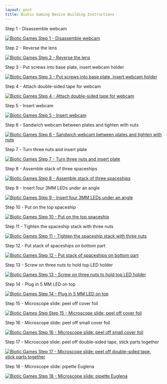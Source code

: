 ```yaml
---
layout: post
title: Biotic Gaming Device Building Instructions
---
```


Step 1 - Disassemble webcam

[![Biotic Games Step 1 - Disassemble webcam](/images/Step1.png)](https://youtu.be/YdiEyC1to-s?list=PL3Y1XW6WP2NWtCCkD_twcXjrsbbqDFbQu "Biotic Games Step 1 - Disassemble webcam")

Step 2 - Reverse the lens

[![Biotic Games Step 2 - Reverse the lens](/images/Step2.png)](https://youtu.be/sHe5tMD44DM?list=PL3Y1XW6WP2NWtCCkD_twcXjrsbbqDFbQu "Biotic Games Step 2 - Reverse the lens")

Step 3 - Put screws into base plate, insert webcam holder

[![Biotic Games Step 3 - Put screws into base plate, insert webcam holder](/images/Step3.png)](https://youtu.be/W1acJJews3o?list=PL3Y1XW6WP2NWtCCkD_twcXjrsbbqDFbQu "Biotic Games Step 3 - Put screws into base plate, insert webcam holder")

Step 4 - Attach double-sided tape for webcam

[![Biotic Games Step 4 - Attach double-sided tape for webcam](/images/Step4.png)](https://youtu.be/GsUUgvNHS7g?list=PL3Y1XW6WP2NWtCCkD_twcXjrsbbqDFbQu "Biotic Games Step 4 - Attach double-sided tape for webcam")

Step 5 - Insert webcam

[![Biotic Games Step 5 - Insert webcam](/images/Step5.png)](https://youtu.be/O5Ux53HXJdU?list=PL3Y1XW6WP2NWtCCkD_twcXjrsbbqDFbQu "Biotic Games Step 5 - Insert webcam")

Step 6 - Sandwich webcam between plates and tighten with nuts

[![Biotic Games Step 6 - Sandwich webcam between plates and tighten with nuts](/images/Step6.png)](https://youtu.be/NY9ZeQ8IoYw?list=PL3Y1XW6WP2NWtCCkD_twcXjrsbbqDFbQu "Biotic Games Step 6 - Sandwich webcam between plates and tighten with nuts")

Step 7 - Turn three nuts and insert plate

[![Biotic Games Step 7 - Turn three nuts and insert plate](/images/Step7.png)](https://youtu.be/5xF8YbqFeDY?list=PL3Y1XW6WP2NWtCCkD_twcXjrsbbqDFbQu "Biotic Games Step 7 - Turn three nuts and insert plate")

Step 8 - Assemble stack of three spaceships

[![Biotic Games Step 8 - Assemble stack of three spaceships](/images/Step8.png)](https://youtu.be/1epaB31Sa-A?list=PL3Y1XW6WP2NWtCCkD_twcXjrsbbqDFbQu "Biotic Games Step 8 - Assemble stack of three spaceships")

Step 9 - Insert four 3MM LEDs under an angle

[![Biotic Games Step 9 - Insert four 3MM LEDs under an angle](/images/Step9.png)](https://youtu.be/kxac29dFFvA?list=PL3Y1XW6WP2NWtCCkD_twcXjrsbbqDFbQu "Biotic Games Step 9 - Insert four 3MM LEDs under an angle")

Step 10 - Put on the top spaceship 

[![Biotic Games Step 10 - Put on the top spaceship ](/images/Step10.png)](hhttps://youtu.be/YZPtSEZ9zQk?list=PL3Y1XW6WP2NWtCCkD_twcXjrsbbqDFbQu "Biotic Games Step 10 - Put on the top spaceship ")

Step 11 - Tighten the spaceship stack with three nuts 

[![Biotic Games Step 11 - Tighten the spaceship stack with three nuts](/images/Step11.png)](https://youtu.be/8xZiyT_az5M?list=PL3Y1XW6WP2NWtCCkD_twcXjrsbbqDFbQu "Biotic Games Step 11 - Tighten the spaceship stack with three nuts")

Step 12 - Put stack of spaceships on bottom part 

[![Biotic Games Step 12 - Put stack of spaceships on bottom part ](/images/Step12.png)](https://youtu.be/FGjdmEsF_dI?list=PL3Y1XW6WP2NWtCCkD_twcXjrsbbqDFbQu "Biotic Games Step 12 - Put stack of spaceships on bottom part")

Step 13 - Screw on three nuts to hold top LED holder

[![Biotic Games Step 13 - Screw on three nuts to hold top LED holder](/images/Step13.png)](https://youtu.be/nkZxksTMyL0?list=PL3Y1XW6WP2NWtCCkD_twcXjrsbbqDFbQu "Biotic Games Step 13 - Screw on three nuts to hold top LED holder")

Step 14 - Plug in 5 MM LED on top

[![Biotic Games Step 14 - Plug in 5 MM LED on top ](/images/Step14.png)](https://youtu.be/W1acJJews3o?list=PL3Y1XW6WP2NWtCCkD_twcXjrsbbqDFbQu "Biotic Games Step 14 - Plug in 5 MM LED on top")

Step 15 - Microscope slide: peel off cover foil

[![Biotic Games Step Step 15 - Microscope slide: peel off cover foil](/images/Step15.png)](https://youtu.be/mQkYZorjZSo?list=PL3Y1XW6WP2NWtCCkD_twcXjrsbbqDFbQu "Biotic Games Step 15 - Microscope slide: peel off cover foil")

Step 16 - Microscope slide: peel off small cover foil

[![Biotic Games Step 16 - Microscope slide: peel off small cover foil](/images/Step16.png)](https://youtu.be/B0FrFuvtdaE?list=PL3Y1XW6WP2NWtCCkD_twcXjrsbbqDFbQu "Biotic Games Step 16 - Microscope slide: peel off small cover foil")

Step 17 - Microscope slide: peel off double-sided tape, stick parts together

[![Biotic Games Step 17 - Microscope slide: peel off double-sided tape, stick parts together](/images/Step17.png)](https://youtu.be/U9k3Rz5e0Go?list=PL3Y1XW6WP2NWtCCkD_twcXjrsbbqDFbQu "Step 17 - Microscope slide: peel off double-sided tape, stick parts together")

Step 18 - Microscope slide: pipette Euglena

[![Biotic Games Step 18 - Microscope slide: pipette Euglena](/images/Step18.png)](https://youtu.be/GO2IAntEGbk?list=PL3Y1XW6WP2NWtCCkD_twcXjrsbbqDFbQu "Step 18 - Microscope slide: pipette Euglena")
